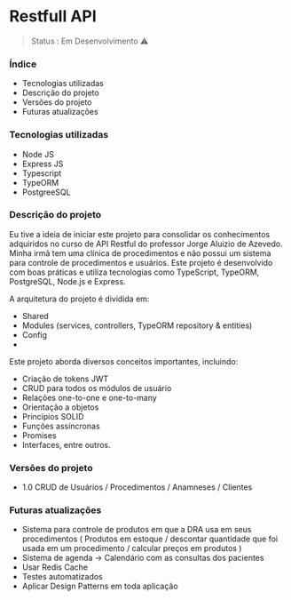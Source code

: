 <h1>Restfull API</h1>

> Status : Em Desenvolvimento ⚠️

### Índice
+  Tecnologias utilizadas
+  Descrição do projeto
+  Versões do projeto
+  Futuras atualizações

### Tecnologias utilizadas
* Node JS
* Express JS
* Typescript
* TypeORM
* PostgreeSQL

### Descrição do projeto
Eu tive a ideia de iniciar este projeto para consolidar os conhecimentos adquiridos no curso de API Restful do professor Jorge Aluizio de Azevedo. Minha irmã tem uma clínica de procedimentos e não possui um sistema para controle de procedimentos e usuários. Este projeto é desenvolvido com boas práticas e utiliza tecnologias como TypeScript, TypeORM, PostgreSQL, Node.js e Express.

A arquitetura do projeto é dividida em:

- Shared
- Modules (services, controllers, TypeORM repository & entities)
- Config
- 
Este projeto aborda diversos conceitos importantes, incluindo:

- Criação de tokens JWT
- CRUD para todos os módulos de usuário
- Relações one-to-one e one-to-many
- Orientação a objetos
- Princípios SOLID
- Funções assíncronas
- Promises
- Interfaces, entre outros.

### Versões do projeto
* 1.0 CRUD de Usuários / Procedimentos / Anamneses / Clientes

### Futuras atualizações
- Sistema para controle de produtos em que a DRA usa em seus procedimentos ( Produtos em estoque / descontar quantidade que foi usada em um procedimento / calcular preços em produtos )
- Sistema de agenda -> Calendário com as consultas dos pacientes
- Usar Redis Cache
- Testes automatizados
- Aplicar Design Patterns em toda aplicação


  
  
